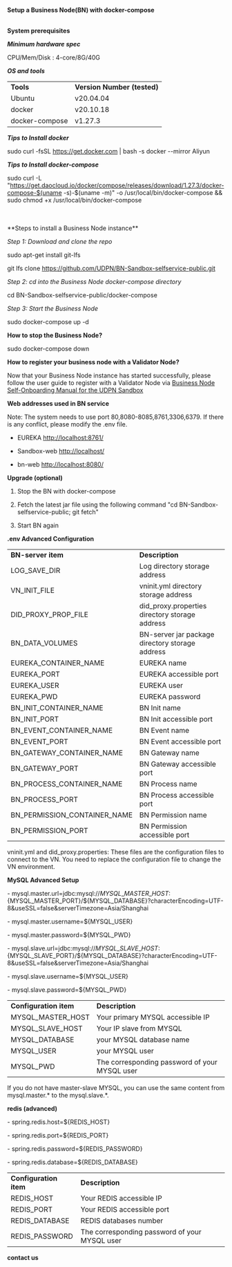 **Setup a Business Node(BN) with docker-compose**
<br/>
<br/>


**System prerequisites**

***Minimum hardware spec***

CPU/Mem/Disk : 4-core/8G/40G

***OS and tools***

<table>
<tbody>
<tr class="odd">
<td><strong>Tools</strong></td>
<td><strong>Version Number (tested)</strong></td>
</tr>
<tr class="even">
<td>Ubuntu</td>
<td>v20.04.04</td>
</tr>
<tr class="odd">
<td>docker</td>
<td>v20.10.18</td>
</tr>
<tr class="even">
<td>docker-compose</td>
<td>v1.27.3</td>
</tr>
</tbody>
</table>

***Tips to Install docker***

sudo curl -fsSL https://get.docker.com | bash -s docker --mirror Aliyun

***Tips to Install docker-compose***

sudo curl -L
"https://get.daocloud.io/docker/compose/releases/download/1.27.3/docker-compose-$(uname
-s)-$(uname -m)" -o /usr/local/bin/docker-compose && sudo chmod +x
/usr/local/bin/docker-compose

<br/>
<br/>
**Steps to install a Business Node instance**

*Step 1: Download and clone the repo*

sudo apt-get install git-lfs

git lfs clone [<span
class="underline">https://github.com/UDPN/BN-Sandbox-selfservice-public.git</span>](https://github.com/UDPN/BN-Sandbox-selfservice-public.git)

*Step 2: cd into the Business Node docker-compose directory*

cd BN-Sandbox-selfservice-public/docker-compose

*Step 3: Start the Business Node*

sudo docker-compose up -d

**How to stop the Business Node?**

sudo docker-compose down

**How to register your business node with a Validator Node?**

Now that your Business Node instance has started successfully, please
follow the user guide to register with a Validator Node via [Business Node Self-Onboarding Manual for the UDPN Sandbox](sandbox.manual.md)

**Web addresses used in BN service**

Note: The system needs to use port 80,8080-8085,8761,3306,6379. If there
is any conflict, please modify the .env file.

-   EUREKA [<span
    class="underline">http://localhost:8761/</span>](http://localhost:8761/)

-   Sandbox-web [<span
    class="underline">http://localhost/</span>](http://localhost/)

-   bn-web [<span
    class="underline">http://localhost:8080/</span>](http://localhost:8080/)

**Upgrade (optional)**

1.  Stop the BN with docker-compose

2.  Fetch the latest jar file using the following command "cd
    BN-Sandbox-selfservice-public; git fetch"

3.  Start BN again

**.env Advanced Configuration**

<table>
<tbody>
<tr class="odd">
<td><strong>BN-server item</strong></td>
<td><strong>Description</strong></td>
</tr>
<tr class="even">
<td>LOG_SAVE_DIR</td>
<td>Log directory storage address</td>
</tr>
<tr class="odd">
<td>VN_INIT_FILE</td>
<td>vninit.yml directory storage address</td>
</tr>
<tr class="even">
<td>DID_PROXY_PROP_FILE</td>
<td>did_proxy.properties directory storage address</td>
</tr>
<tr class="odd">
<td>BN_DATA_VOLUMES</td>
<td>BN-server jar package directory storage address</td>
</tr>
<tr class="even">
<td>EUREKA_CONTAINER_NAME</td>
<td>EUREKA name</td>
</tr>
<tr class="odd">
<td>EUREKA_PORT</td>
<td>EUREKA accessible port</td>
</tr>
<tr class="even">
<td>EUREKA_USER</td>
<td>EUREKA user</td>
</tr>
<tr class="odd">
<td>EUREKA_PWD</td>
<td>EUREKA password</td>
</tr>
<tr class="even">
<td>BN_INIT_CONTAINER_NAME</td>
<td>BN Init name</td>
</tr>
<tr class="odd">
<td>BN_INIT_PORT</td>
<td>BN Init accessible port</td>
</tr>
<tr class="even">
<td>BN_EVENT_CONTAINER_NAME</td>
<td>BN Event name</td>
</tr>
<tr class="odd">
<td>BN_EVENT_PORT</td>
<td>BN Event accessible port</td>
</tr>
<tr class="even">
<td>BN_GATEWAY_CONTAINER_NAME</td>
<td>BN Gateway name</td>
</tr>
<tr class="odd">
<td>BN_GATEWAY_PORT</td>
<td>BN Gateway accessible port</td>
</tr>
<tr class="even">
<td>BN_PROCESS_CONTAINER_NAME</td>
<td>BN Process name</td>
</tr>
<tr class="odd">
<td>BN_PROCESS_PORT</td>
<td>BN Process accessible port</td>
</tr>
<tr class="even">
<td>BN_PERMISSION_CONTAINER_NAME</td>
<td>BN Permission name</td>
</tr>
<tr class="odd">
<td>BN_PERMISSION_PORT</td>
<td>BN Permission accessible port</td>
</tr>
</tbody>
</table>

vninit.yml and did\_proxy.properties: These files are the configuration
files to connect to the VN. You need to replace the configuration file
to change the VN environment.

**MySQL Advanced Setup**

\-
mysql.master.url=jdbc:mysql://${MYSQL\_MASTER\_HOST}:${MYSQL\_MASTER\_PORT}/${MYSQL\_DATABASE}?characterEncoding=UTF-8&useSSL=false&serverTimezone=Asia/Shanghai

\- mysql.master.username=${MYSQL\_USER}

\- mysql.master.password=${MYSQL\_PWD}

\-
mysql.slave.url=jdbc:mysql://${MYSQL\_SLAVE\_HOST}:${MYSQL\_SLAVE\_PORT}/${MYSQL\_DATABASE}?characterEncoding=UTF-8&useSSL=false&serverTimezone=Asia/Shanghai

\- mysql.slave.username=${MYSQL\_USER}

\- mysql.slave.password=${MYSQL\_PWD}

<table>
<tbody>
<tr class="odd">
<td><strong>Configuration item</strong></td>
<td><strong>Description</strong></td>
</tr>
<tr class="even">
<td>MYSQL_MASTER_HOST</td>
<td>Your primary MYSQL accessible IP</td>
</tr>
<tr class="odd">
<td>MYSQL_SLAVE_HOST</td>
<td>Your IP slave from MYSQL</td>
</tr>
<tr class="even">
<td>MYSQL_DATABASE</td>
<td>your MYSQL database name</td>
</tr>
<tr class="odd">
<td>MYSQL_USER</td>
<td>your MYSQL user</td>
</tr>
<tr class="even">
<td>MYSQL_PWD</td>
<td>The corresponding password of your MYSQL user</td>
</tr>
</tbody>
</table>

If you do not have master-slave MYSQL, you can use the same content
from mysql.master.* to the mysql.slave.*.

**redis (advanced)**

\- spring.redis.host=${REDIS\_HOST}

\- spring.redis.port=${REDIS\_PORT}

\- spring.redis.password=${REDIS\_PASSWORD}

\- spring.redis.database=${REDIS\_DATABASE}

<table>
<tbody>
<tr class="odd">
<td><strong>Configuration item</strong></td>
<td><strong>Description</strong></td>
</tr>
<tr class="even">
<td>REDIS_HOST</td>
<td>Your REDIS accessible IP</td>
</tr>
<tr class="odd">
<td>REDIS_PORT</td>
<td>Your REDIS accessible port</td>
</tr>
<tr class="even">
<td>REDIS_DATABASE</td>
<td>REDIS databases number</td>
</tr>
<tr class="odd">
<td>REDIS_PASSWORD</td>
<td>The corresponding password of your MYSQL user</td>
</tr>
</tbody>
</table>

**contact us**
